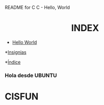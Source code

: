 README for C
C - Hello, World

<h1 align="center"> INDEX </h1>

- [Hello World](https://github.com/Parzival-P1/holbertonschool-low_level_programming/tree/main/hello_world)

*[Insignias](#insignias)

*[Índice](#índice)

### Hola desde UBUNTU	

# CISFUN

